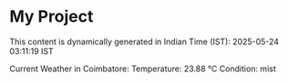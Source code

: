 # My Project

This content is dynamically generated in Indian Time (IST): 2025-05-24 03:11:19 IST


Current Weather in Coimbatore:
Temperature: 23.88 °C
Condition: mist
